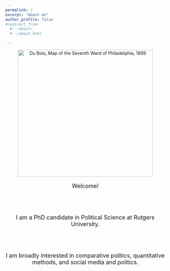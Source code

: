 ```yaml
---
permalink: /
excerpt: "About me"
author_profile: false
#redirect_from: 
  #- /about/
  #- /about.html

---
```


<figure>
<center>
<img src="seventhward.jpg" width="1550" height="400" alt = "Du Bois, Map of the Seventh Ward of Philadelphia, 1889" style="width:100%">
</center>
</figure>

<font size="4">

<center>

Welcome! 

<br/> <br/>

I am a PhD candidate in Political Science at Rutgers University. 


<br/> <br/>

I am broadly interested in comparative politics, quantitative methods, and social media and politics.

<br /> <br /> <br />

</center>
